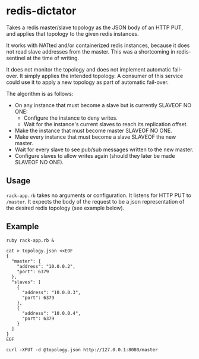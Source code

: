 # redis-dictator

Takes a redis master/slave topology as the JSON body of an HTTP PUT, and applies that topology to the given redis instances.

It works with NATted and/or containerized redis instances, because it does not read slave addresses from the master. This
was a shortcoming in redis-sentinel at the time of writing.

It does not monitor the topology and does not implement automatic fail-over. It simply applies the intended topology.
A consumer of this service could use it to apply a new topology as part of automatic fail-over.

The algorithm is as follows:

* On any instance that must become a slave but is currently SLAVEOF NO ONE:
  * Configure the instance to deny writes.
  * Wait for the instance's current slaves to reach its replication offset.
* Make the instance that must become master SLAVEOF NO ONE.
* Make every instance that must become a slave SLAVEOF the new master.
* Wait for every slave to see pub/sub messages written to the new master.
* Configure slaves to allow writes again (should they later be made SLAVEOF NO ONE).

## Usage

`rack-app.rb` takes no arguments or configuration. It listens for HTTP PUT to `/master`. It expects the body of the request
to be a json representation of the desired redis topology (see example below).

## Example

```
ruby rack-app.rb &

cat > topology.json <<EOF
{
  "master": {
    "address": "10.0.0.2",
    "port": 6379
  },
  "slaves": [
    {
      "address": "10.0.0.3",
      "port": 6379
    },
    {
      "address": "10.0.0.4",
      "port": 6379
    }
  ]
}
EOF

curl -XPUT -d @topology.json http://127.0.0.1:8080/master
```
